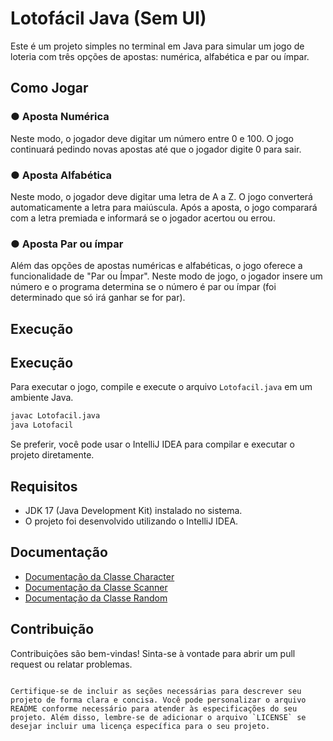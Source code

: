 # Lotofácil Java (Sem UI)

Este é um projeto simples no terminal em Java para simular um jogo de loteria com três opções de apostas: numérica, alfabética e par ou ímpar.

## Como Jogar

### ● Aposta Numérica

Neste modo, o jogador deve digitar um número entre 0 e 100. O jogo continuará pedindo novas apostas até que o jogador digite 0 para sair.

### ● Aposta Alfabética

Neste modo, o jogador deve digitar uma letra de A a Z. O jogo converterá automaticamente a letra para maiúscula. Após a aposta, o jogo comparará com a letra premiada e informará se o jogador acertou ou errou.

### ● Aposta Par ou ímpar

Além das opções de apostas numéricas e alfabéticas, o jogo oferece a funcionalidade de "Par ou Ímpar". Neste modo de jogo, o jogador insere um número e o programa determina se o número é par ou ímpar (foi determinado que só irá ganhar se for par).

## Execução


## Execução

Para executar o jogo, compile e execute o arquivo `Lotofacil.java` em um ambiente Java.

```bash
javac Lotofacil.java
java Lotofacil
```

Se preferir, você pode usar o IntelliJ IDEA para compilar e executar o projeto diretamente.

## Requisitos

- JDK 17 (Java Development Kit) instalado no sistema.
- O projeto foi desenvolvido utilizando o IntelliJ IDEA.

## Documentação

- [Documentação da Classe Character](https://docs.oracle.com/javase/8/docs/api/java/lang/Character.html)
- [Documentação da Classe Scanner](https://docs.oracle.com/javase/8/docs/api/java/util/Scanner.html)
- [Documentação da Classe Random](https://docs.oracle.com/javase/8/docs/api/java/util/Random.html)


## Contribuição

Contribuições são bem-vindas! Sinta-se à vontade para abrir um pull request ou relatar problemas.
```

Certifique-se de incluir as seções necessárias para descrever seu projeto de forma clara e concisa. Você pode personalizar o arquivo README conforme necessário para atender às especificações do seu projeto. Além disso, lembre-se de adicionar o arquivo `LICENSE` se desejar incluir uma licença específica para o seu projeto.
